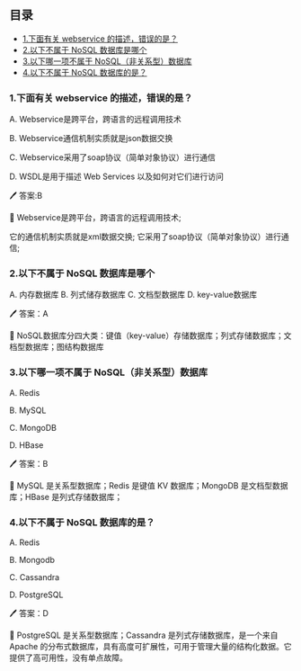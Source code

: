 ## 目录

- [1.下面有关 webservice 的描述，错误的是？](#1下面有关-webservice-的描述错误的是)
- [2.以下不属于 NoSQL 数据库是哪个](#2以下不属于-nosql-数据库是哪个)
- [3.以下哪一项不属于 NoSQL（非关系型）数据库](#3以下哪一项不属于-nosql非关系型数据库)
- [4.以下不属于 NoSQL 数据库的是？](#4以下不属于-nosql-数据库的是)



### 1.下面有关 webservice 的描述，错误的是？

A. Webservice是跨平台，跨语言的远程调用技术

B. Webservice通信机制实质就是json数据交换

C. Webservice采用了soap协议（简单对象协议）进行通信

D. WSDL是用于描述 Web Services 以及如何对它们进行访问

:pen: 答案:B

:pencil: Webservice是跨平台，跨语言的远程调用技术;

它的通信机制实质就是xml数据交换;
它采用了soap协议（简单对象协议）进行通信;

### 2.以下不属于 NoSQL 数据库是哪个

A. 内存数据库
B. 列式储存数据库
C. 文档型数据库
D. key-value数据库

:pen: 答案：A

:pencil: NoSQL数据库分四大类：键值（key-value）存储数据库；列式存储数据库；文档型数据库；图结构数据库

### 3.以下哪一项不属于 NoSQL（非关系型）数据库


A. Redis

B. MySQL

C. MongoDB

D. HBase

:pen: 答案：B​

:pencil: MySQL 是关系型数据库；Redis 是键值 KV 数据库；MongoDB 是文档型数据库；HBase 是列式存储数据库；

### 4.以下不属于 NoSQL 数据库的是？


A. Redis

B. Mongodb

C. Cassandra

D. PostgreSQL

:pen: 答案：D

:pencil: PostgreSQL 是关系型数据库；Cassandra 是列式存储数据库，是一个来自 Apache 的分布式数据库，具有高度可扩展性，可用于管理大量的结构化数据。它提供了高可用性，没有单点故障。
